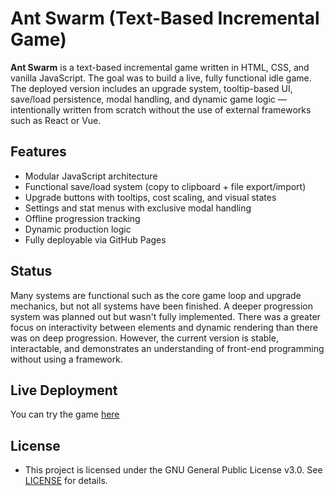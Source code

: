 # Ant Swarm (Text-Based Incremental Game)

**Ant Swarm** is a text-based incremental game written in HTML, CSS, and vanilla JavaScript. The goal was to build a live, fully functional idle game. The deployed version includes an upgrade system, tooltip-based UI, save/load persistence, modal handling, and dynamic game logic — intentionally written from scratch without the use of external frameworks such as React or Vue.

## Features

- Modular JavaScript architecture
- Functional save/load system (copy to clipboard + file export/import)
- Upgrade buttons with tooltips, cost scaling, and visual states
- Settings and stat menus with exclusive modal handling
- Offline progression tracking
- Dynamic production logic
- Fully deployable via GitHub Pages

## Status

Many systems are functional such as the core game loop and upgrade mechanics, but not all systems have been finished. A deeper progression system was planned out but wasn't fully implemented. There was a greater focus on interactivity between elements and dynamic rendering than there was on deep progression.
However, the current version is stable, interactable, and demonstrates an understanding of front-end programming without using a framework.

## Live Deployment

You can try the game [here](https://yosna.github.io/Ant-Swarm/)

## License

- This project is licensed under the GNU General Public License v3.0. See [LICENSE](https://github.com/Yosna/ant-swarm/blob/main/LICENSE) for details.
